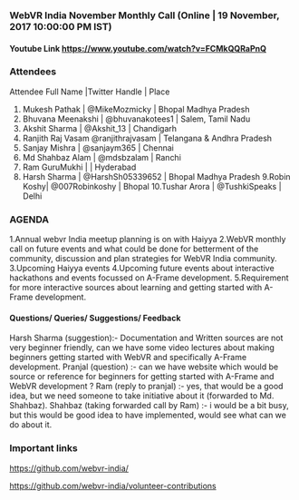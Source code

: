 ### WebVR India November Monthly Call (Online | 19 November, 2017 10:00:00 PM IST)
####  Youtube Link   https://www.youtube.com/watch?v=FCMkQQRaPnQ
### Attendees
Attendee Full Name |Twitter Handle | Place 
1. Mukesh Pathak | @MikeMozmicky | Bhopal Madhya Pradesh
2. Bhuvana Meenakshi | @bhuvanakotees1 | Salem, Tamil Nadu
3. Akshit Sharma | @Akshit_13 | Chandigarh
4. Ranjith Raj Vasam @ranjithrajvasam | Telangana & Andhra Pradesh
5. Sanjay Mishra | @sanjaym365 | Chennai
6. Md Shahbaz Alam | @mdsbzalam | Ranchi
7. Ram GuruMukhi | | Hyderabad 
8. Harsh Sharma | @HarshSh05339652 | Bhopal Madhya Pradesh
9.Robin Koshy| @007Robinkoshy | Bhopal
10.Tushar Arora | @TushkiSpeaks  | Delhi

### AGENDA
1.Annual webvr India meetup planning is on with Haiyya
2.WebVR monthly call on future events and what could be done for betterment of the community, discussion and plan strategies for WebVR India community.
3.Upcoming Haiyya events
4.Upcoming future events about interactive hackathons and events focussed on A-Frame development.
5.Requirement for more interactive sources about learning and getting started with A-Frame development.

#### Questions/ Queries/ Suggestions/ Feedback

Harsh Sharma (suggestion):- Documentation and Written sources are not very beginner friendly, can we have some video lectures about making beginners getting started with WebVR
 and specifically A-Frame development.
Pranjal (question) :- can we have website which would be source or reference for beginners for getting started with A-Frame and WebVR development ?
Ram (reply to pranjal) :- yes, that would be a good idea, but we need someone to take initiative about it (forwarded to Md. Shahbaz).
Shahbaz (taking forwarded call by Ram) :- i would be a bit busy, but this would be good idea to have implemented, would see what can we do about it.


### Important links

https://github.com/webvr-india/

https://github.com/webvr-india/volunteer-contributions

